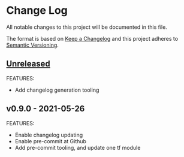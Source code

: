 # Change Log

All notable changes to this project will be documented in this file.

The format is based on [Keep a Changelog](http://keepachangelog.com/) and this
project adheres to [Semantic Versioning](http://semver.org/).

<a name="unreleased"></a>
## [Unreleased]
FEATURES:
- Add changelog generation tooling


<a name="v0.9.0"></a>
## v0.9.0 - 2021-05-26
FEATURES:
- Enable changelog updating
- Enable pre-commit at Github
- Add pre-commit tooling, and update one tf module


[Unreleased]: https://github.com/bocan/my-aws-eks/compare/v0.9.0...HEAD
